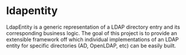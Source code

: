 # ldapentity
LdapEntity is a generic representation of a LDAP directory entry and its corresponding business logic. The goal of this project is to provide an extensible framework off which individual implementations of an LDAP entity for specific directories (AD, OpenLDAP, etc) can be easily built.
